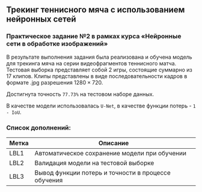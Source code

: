 ## Трекинг теннисного мяча с использованием нейронных сетей
### Практическое задание №2 в рамках курса «Нейронные сети в обработке изображений»

В результате выполнения задания была реализована и обучена модель для трекинга мяча на серии видеофрагментов теннисного матча. Тестовая выборка представляет собой 2 игры, состоящие суммарно из 17 клипов. Клипы представлены в виде последовательности кадров в формате .jpg разрешения $1280 \times 720$.

Достигнута точность `77.73%` на тестовом наборе данных. 

В качестве модели использовалась `U-Net`, в качестве функции потерь - `1 - IoU`.

### Список дополнений:
| Метка | Описание |
| ----- |--------|
| LBL1  | Автоматическое сохранение модели при обучении |
| LBL2  | Валидация модели на тестовой выборке |
| LBL3  | Вывод функции потерь и точности в процессе обучения |
